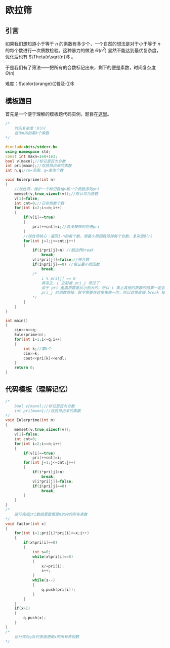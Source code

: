 # 欧拉筛

## 引言

如果我们想知道小于等于 $n$ 的素数有多少个，一个自然的想法是对于小于等于 $n$ 的每个数进行一次质数检验。这种暴力的做法 $\Theta(n^2)$ 显然不能达到最优复杂度，优化后也有 $\Theta(n\sqrt{n})$ 。

于是我们有了筛法——把所有的合数标记出来，剩下的便是素数，时间复杂度 $\Theta(n)$ 

难度：$\color{orange}{【普及-】}$

## 模板题目

首先是一个便于理解的模板题代码实例，题目在[这里](https://www.luogu.com.cn/problem/P3383)。

```c++
/*
	时间复杂度：O(n)
	查询n内的第k个素数
*/

#include<bits/stdc++.h>
using namespace std;
const int maxn=1e8+1e3;
bool v[maxn];//标记是否为合数
int pri[maxn];//存放筛出来的素数
int n,q;//n=范围，q=查询个数

void Eulerprime(int n)
{
    //线性筛，维护一个标记数组v和一个质数序列pri
	memset(v,true,sizeof(v));//默认均为质数
	v[1]=false;
	int cnt=0;//已存质数个数
    for(int i=2;i<=n;i++) 
    {
        if(v[i]==true) 
        {
            pri[++cnt]=i;//若没被筛到存进pri
        }
        //线性筛核心：遍历1-n的每个数，用最小质因数筛掉每个合数，复杂度O(n)
	    for(int j=1;j<=cnt;j++) 
	    {
	        if(i*pri[j]>n) //超边界break
	            break;
	        v[i*pri[j]]=false;//筛合数
	        if(i%pri[j]==0) //保证最小质因数
	            break;
	        /*
				i % pri[j] == 0
				换言之，i 之前被 pri_j 筛过了
				由于 pri 里面质数是从小到大的，所以 i 乘上其他的质数的结果一定会被
				pri_j 的倍数筛掉，就不需要在这里先筛一次，所以这里直接 break 掉就好了
			*/
	    }
    }
}

int main()
{
	cin>>n>>q;
    Eulerprime(n);
	for(int i=1;i<=q;i++)
	{
		int k;//第k个
		cin>>k;
		cout<<pri[k]<<endl;
	}
	return 0;
}
```

 ## 代码模板（理解记忆）

```c++
/*
	bool v[maxn];//标记是否为合数
	int pri[maxn];//存放筛出来的素数
*/
void Eulerprime(int n)
{
	memset(v,true,sizeof(v));
	v[1]=false;
	int cnt=0;
    for(int i=2;i<=n;i++) 
    {
        if(v[i]==true) 
        	pri[++cnt]=i;
	    for(int j=1;j<=cnt;j++) 
	    {
	        if(i*pri[j]>n) 
	            break;
	        v[i*pri[j]]=false;
	        if(i%pri[j]==0) 
	            break;
	    }
    }
}
/*
	运行完后pri数组里面便是n以内的所有素数
*/
void factor(int x)
{
    for(int i=1;pri[i]*pri[i]<=x;i++)
    {
        if(x%pri[i]==0)
        {
            int s=0;
            while(x%pri[i]==0)
            {
                x/=pri[i];
                s++;
            }
            while(s--)
            {
                q.push(pri[i]);
            }
        }
    }
    if(x>1)
    {
        q.push(x);
    }
}
/*
	运行完后q队列里面便是x的所有质因数
*/
```

